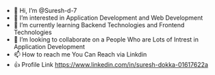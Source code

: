 - 👋 Hi, I’m @Suresh-d-7
- 👀 I’m interested in Application Development and Web Development
- 🌱 I’m currently learning Backend Technologies and Frontend Technologies
- 💞️ I’m looking to collaborate on a People Who are Lots of Intrest in Application Development 
- 📫 How to reach me You Can Reach via Linkdin 
- 👍 Profile Link https://www.linkedin.com/in/suresh-dokka-01617622a
<!---
Suresh-d-7/Suresh-d-7 is a ✨ special ✨ repository because its `README.md` (this file) appears on your GitHub profile.
You can click the Preview link to take a look at your changes.
--->
